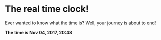 # The real time clock!

Ever wanted to know what the time is? Well, your journey is about to end!

**The time is Nov 04, 2017, 20:48**